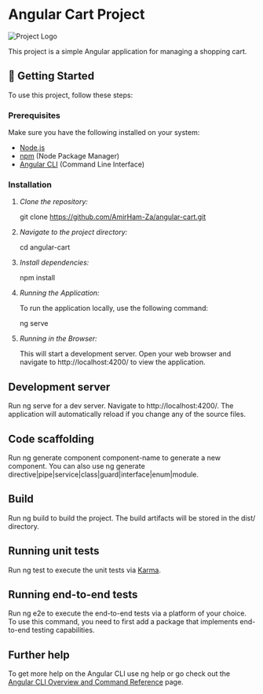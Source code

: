 # Angular Cart Project

![Project Logo](https://cdn-images-1.medium.com/v2/resize:fit:184/1*uJa0SU-F2NXVKhHTbP1HBw@2x.png)

This project is a simple Angular application for managing a shopping cart.

## 🚀 Getting Started

To use this project, follow these steps:

### Prerequisites

Make sure you have the following installed on your system:

- [Node.js](https://nodejs.org/)
- [npm](https://www.npmjs.com/) (Node Package Manager)
- [Angular CLI](https://angular.io/cli) (Command Line Interface)

### Installation

1. *Clone the repository:*

   git clone https://github.com/AmirHam-Za/angular-cart.git
   
2. *Navigate to the project directory:*

   cd angular-cart

3. *Install dependencies:*

   npm install

4. *Running the Application:*

   To run the application locally, use the following command:

   ng serve

5. *Running in the Browser:*

   This will start a development server. Open your web browser and navigate to
   http://localhost:4200/ to view the application.
   

## Development server

Run ng serve for a dev server. Navigate to http://localhost:4200/. The application will automatically reload if you change any of the source files.

## Code scaffolding

Run ng generate component component-name to generate a new component. You can also use ng generate directive|pipe|service|class|guard|interface|enum|module.

## Build

Run ng build to build the project. The build artifacts will be stored in the dist/ directory.

## Running unit tests

Run ng test to execute the unit tests via [Karma](https://karma-runner.github.io).

## Running end-to-end tests

Run ng e2e to execute the end-to-end tests via a platform of your choice. To use this command, you need to first add a package that implements end-to-end testing capabilities.

## Further help

To get more help on the Angular CLI use ng help or go check out the [Angular CLI Overview and Command Reference](https://angular.io/cli) page.
